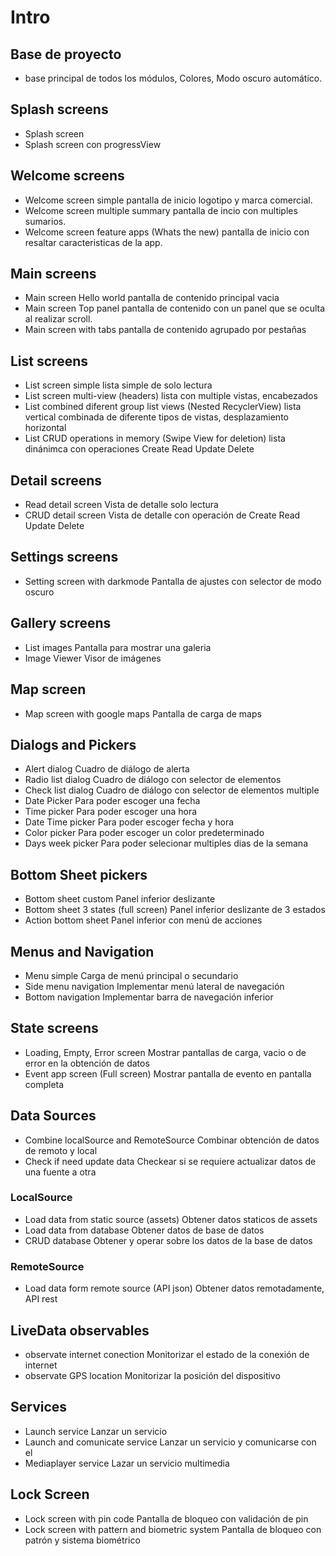 

# Intro

## Base de proyecto
- base principal de todos los módulos, Colores, Modo oscuro automático.

## Splash screens
 - Splash screen
 - Splash screen con progressView
 
 ## Welcome screens
 - Welcome screen simple
	 pantalla de inicio logotipo y marca comercial.
 - Welcome screen multiple summary
	 pantalla de incio con multiples sumarios.
 - Welcome screen feature apps (Whats the new)
	 pantalla de inicio con resaltar caracteristicas de la app.

## Main screens
- Main screen Hello world
	 pantalla de contenido principal vacia
- Main screen Top panel
	pantalla de contenido con un panel que se oculta al realizar scroll.
- Main screen with tabs
	pantalla de contenido agrupado por pestañas
	
## List screens
- List screen simple
	lista simple de solo lectura
- List screen multi-view (headers)
	lista con multiple vistas, encabezados
- List combined diferent group list views (Nested RecyclerView)
	lista vertical combinada de diferente tipos de vistas, desplazamiento horizontal
- List CRUD operations in memory (Swipe View for deletion)
	lista dinánimca con operaciones Create Read Update Delete

## Detail screens
- Read detail screen
	Vista de detalle solo lectura
- CRUD detail screen
	Vista de detalle con operación de Create Read Update Delete

## Settings screens
- Setting screen with darkmode
	Pantalla de ajustes con selector de modo oscuro

## Gallery screens
 - List images
	 Pantalla para mostrar una galeria
 - Image Viewer
	 Visor de imágenes

## Map screen
- Map screen with google maps
	Pantalla de carga de maps

## Dialogs and Pickers
- Alert dialog
	Cuadro de diálogo de alerta
- Radio list dialog
	Cuadro de diálogo con selector de elementos
- Check list dialog
	Cuadro de diálogo con selector de elementos multiple
- Date Picker
	Para poder escoger una fecha
- Time picker
	Para poder escoger una hora
- Date Time picker
	Para poder escoger fecha y hora
- Color picker
	Para poder escoger un color predeterminado
- Days week picker
	Para poder selecionar multiples dias de la semana

## Bottom Sheet pickers
- Bottom sheet custom
	Panel inferior deslizante
- Bottom sheet 3 states (full screen)
	Panel inferior deslizante de 3 estados
- Action bottom sheet
	Panel inferior con menú de acciones

## Menus and Navigation
- Menu simple
	Carga de menú principal o secundario
- Side menu navigation
	Implementar menú lateral de navegación
- Bottom navigation
	Implementar barra de navegación inferior

## State screens
- Loading, Empty, Error screen
	Mostrar pantallas de carga, vacio o de error en la obtención de datos
- Event app screen (Full screen)
	Mostrar pantalla de evento en pantalla completa

## Data Sources
 - Combine localSource and RemoteSource
	 Combinar obtención de datos de remoto y local
- Check if need update data
	Checkear si se requiere actualizar datos de una fuente a otra

### LocalSource
- Load data from static source (assets)
	Obtener datos staticos de assets
- Load data from database
	Obtener datos de base de datos
- CRUD database
	Obtener y operar sobre los datos de la base de datos

### RemoteSource
- Load data form remote source (API json)
	Obtener datos remotadamente, API rest

## LiveData observables
- observate internet conection
	Monitorizar el estado de la conexión de internet
- observate GPS location
	Monitorizar la posición del dispositivo

## Services
- Launch service
	Lanzar un servicio
- Launch and comunicate service
	Lanzar un servicio y comunicarse con el
- Mediaplayer service
	Lazar un servicio multimedia

## Lock Screen
- Lock screen with pin code
	Pantalla de bloqueo con validación de pin
- Lock screen with pattern and biometric system
	Pantalla de bloqueo con patrón y sistema biométrico

